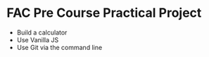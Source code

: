# FAC Pre Course Practical Project
* Build a calculator
* Use Vanilla JS
* Use Git via the command line
